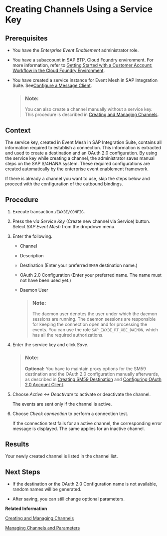 <!-- loio8315ca7cd37f4ac3b9548753be025983 -->

# Creating Channels Using a Service Key



## Prerequisites

-   You have the *Enterprise Event Enablement* administrator role.
-   You have a subaccount in SAP BTP, Cloud Foundry environment. For more information, refer to [Getting Started with a Customer Account: Workflow in the Cloud Foundry Environment](https://help.sap.com/viewer/65de2977205c403bbc107264b8eccf4b/Cloud/en-US/56440ab2380041e092c29baf2893ef97.html).
-   You have created a service instance for Event Mesh in SAP Integration Suite. See[Configure a Message Client](https://help.sap.com/docs/integration-suite/sap-integration-suite/configure-message-client?version=CLOUD).

    > ### Note:  
    > You can also create a channel manually without a service key. This procedure is described in [Creating and Managing Channels](creating-and-managing-channels-1e8d242.md).




## Context

The service key, created in Event Mesh in SAP Integration Suite, contains all information required to establish a connection. This information is extracted and used to create a destination and an OAuth 2.0 configuration. By using the service key while creating a channel, the administrator saves manual steps on the SAP S/4HANA system. These required configurations are created automatically by the enterprise event enablement framework.

If there is already a channel you want to use, skip the steps below and proceed with the configuration of the outbound bindings.



## Procedure

1.  Execute transaction `/IWXBE/CONFIG`.

2.  Press the *via Service Key* \(Create new channel via Service\) button. Select *SAP Event Mesh* from the dropdown menu.

3.  Enter the following.

    -   Channel
    -   Description
    -   Destination \(Enter your preferred `SM59` destination name.\)
    -   OAuth 2.0 Configuration \(Enter your preferred name. The name must not have been used yet.\)
    -   Daemon User

        > ### Note:  
        > The daemon user denotes the user under which the daemon sessions are running. The daemon sessions are responsible for keeping the connection open and for processing the events. You can use the role `SAP_IWXBE_RT_XBE_DAEMON`, which has all the required authorizations.


4.  Enter the service key and click *Save*.

    > ### Note:  
    > **Optional:** You have to maintain proxy options for the SM59 destination and the OAuth 2.0 configuration manually afterwards, as described in [Creating SM59 Destination](creating-sm59-destination-5c684ae.md) and [Configuring OAuth 2.0 Account Client](configuring-oauth-2-0-account-client-d445b27.md).

5.  Choose *Active <-\> Deactivate* to activate or deactivate the channel.

    The events are sent only if the channel is active.

6.  Choose *Check connection* to perform a connection test.

    If the connection test fails for an active channel, the corresponding error message is displayed. The same applies for an inactive channel.




## Results

Your newly created channel is listed in the channel list.



## Next Steps

-   If the destination or the OAuth 2.0 Configuration name is not available, random names will be generated.

-   After saving, you can still change optional parameters.


**Related Information**  


[Creating and Managing Channels](creating-and-managing-channels-1e8d242.md "")

[Managing Channels and Parameters](managing-channels-and-parameters-c09c2bf.md "A channel represents a single connection to a service instance of Event Mesh in SAP Integration Suite.")

